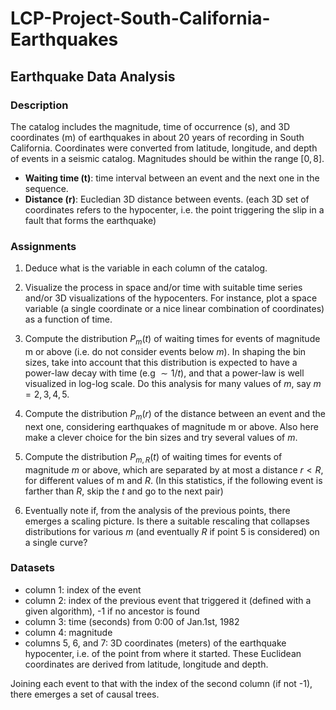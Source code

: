# LCP-Project-South-California-Earthquakes

## Earthquake Data Analysis

### Description

The catalog includes the magnitude, time of occurrence (s), and 3D coordinates (m) of earthquakes in about 20 years of recording in South California. Coordinates were converted from latitude, longitude, and depth of events in a seismic catalog. Magnitudes should be within the range $[0,8]$.

* **Waiting time (t)**: time interval between an event and the next one in the sequence.
* **Distance (r)**: Eucledian 3D distance between events. (each 3D set of coordinates refers to the hypocenter, i.e. the point triggering the slip in a fault that forms the earthquake)


### Assignments

1. Deduce what is the variable in each column of the catalog.

2. Visualize the process in space and/or time with suitable time series and/or 3D visualizations of the hypocenters. For instance, plot a space variable (a single coordinate or a nice linear combination of coordinates) as a function of time.

3. Compute the distribution $P_m(t)$ of waiting times for events of magnitude m or above (i.e. do not consider events below $m$). In shaping the bin sizes, take into account that this distribution is expected to have a power-law decay with time (e.g $\sim 1/t$), and that a power-law is well visualized in log-log scale. Do this analysis for many values of $m$, say $m=2,3,4,5$.

4. Compute the distribution $P_m(r)$ of the distance between an event and the next one, considering earthquakes of magnitude m or above. Also here make a clever choice for the bin sizes and try several values of $m$.

5. Compute the distribution $P_{m,R}(t)$ of waiting times for events of magnitude $m$ or above, which are separated by at most a distance $r<R$, for different values of m and $R$. (In this statistics, if the following event is farther than $R$, skip the $t$ and go to the next pair)

6. Eventually note if, from the analysis of the previous points, there emerges a scaling picture. Is there a suitable rescaling that collapses distributions for various $m$ (and eventually $R$ if point 5 is considered) on a single curve?

### Datasets

* column 1: index of the event
* column 2: index of the previous event that triggered it (defined with a given algorithm), -1 if no ancestor is found
* column 3: time (seconds) from 0:00 of Jan.1st, 1982
* column 4: magnitude
* columns 5, 6, and 7: 3D coordinates (meters) of the earthquake hypocenter, i.e. of the point from where it started. These Euclidean coordinates are derived from latitude, longitude and depth.

Joining each event to that with the index of the second column (if not -1), there emerges a set of causal trees.
